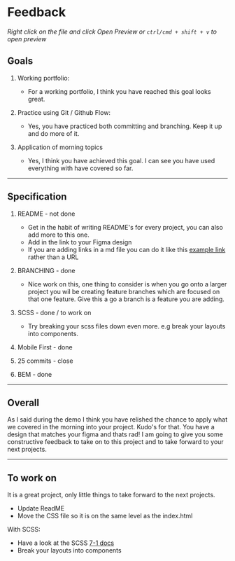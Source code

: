 # Feedback

_Right click on the file and click Open Preview or `ctrl/cmd + shift + v` to open preview_

## Goals

1.  Working portfolio:

    - For a working portfolio, I think you have reached this goal looks great.

2.  Practice using Git / Github Flow:

    - Yes, you have practiced both committing and branching. Keep it up and do more of it.

3.  Application of morning topics
    - Yes, I think you have achieved this goal. I can see you have used everything with have covered so far.

---

## Specification

1. README - not done

   - Get in the habit of writing README's for every project, you can also add more to this one.
   - Add in the link to your Figma design
   - If you are adding links in a md file you can do it like this [example link](https://www.markdownguide.org/basic-syntax/#links) rather than a URL

2. BRANCHING - done

   - Nice work on this, one thing to consider is when you go onto a larger project you wil be creating feature branches which are focused on that one feature. Give this a go a branch is a feature you are adding.

3. SCSS - done / to work on

   - Try breaking your scss files down even more. e.g break your layouts into components.

4. Mobile First - done

5. 25 commits - close

6. BEM - done

---

## Overall

As I said during the demo I think you have relished the chance to apply what we covered in the morning into your project. Kudo's for that. You have a design that matches your figma and thats rad! I am going to give you some constructive feedback to take on to this project and to take forward to your next projects.

---

## To work on

It is a great project, only little things to take forward to the next projects.

- Update ReadME
- Move the CSS file so it is on the same level as the index.html

With SCSS:

- Have a look at the SCSS [7-1 docs](https://sass-guidelin.es/#architecture)
- Break your layouts into components
